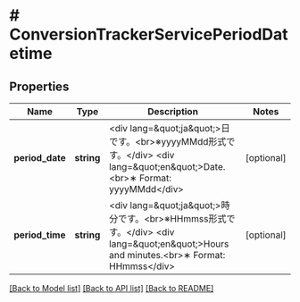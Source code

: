# # ConversionTrackerServicePeriodDatetime

## Properties

Name | Type | Description | Notes
------------ | ------------- | ------------- | -------------
**period_date** | **string** | &lt;div lang&#x3D;\&quot;ja\&quot;&gt;日です。&lt;br&gt;※yyyyMMdd形式です。&lt;/div&gt; &lt;div lang&#x3D;\&quot;en\&quot;&gt;Date.&lt;br&gt;∗ Format: yyyyMMdd&lt;/div&gt; | [optional]
**period_time** | **string** | &lt;div lang&#x3D;\&quot;ja\&quot;&gt;時分です。&lt;br&gt;※HHmmss形式です。&lt;/div&gt; &lt;div lang&#x3D;\&quot;en\&quot;&gt;Hours and minutes.&lt;br&gt;∗ Format: HHmmss&lt;/div&gt; | [optional]

[[Back to Model list]](../../README.md#models) [[Back to API list]](../../README.md#endpoints) [[Back to README]](../../README.md)

